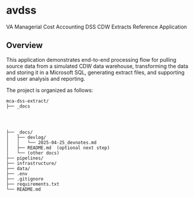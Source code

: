 # avdss
VA Managerial Cost Accounting DSS CDW Extracts Reference Application

## Overview
This application demonstrates end-to-end processing flow for pulling source data from a simulated CDW data warehouse, transforming the data and storing it in a Microsoft SQL, generating extract files, and supporting end user analysis and reporting.

The project is organized as follows:

```text
mca-dss-extract/
├── _docs




├── _docs/
│   ├── devlog/
│   │   └── 2025-04-25_devnotes.md
│   ├── README.md  (optional next step)
│   └── (other docs)
├── pipelines/
├── infrastructure/
├── data/
├── .env
├── .gitignore
├── requirements.txt
└── README.md
```

